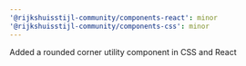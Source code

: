```yaml
---
'@rijkshuisstijl-community/components-react': minor
'@rijkshuisstijl-community/components-css': minor
---
```


Added a rounded corner utility component in CSS and React

